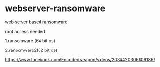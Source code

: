 # webserver-ransomware
web server based ransomware 

root access needed

1.ransomware (64 bit os)

2.ransomware2(32 bit os)

https://www.facebook.com/Encodedweapon/videos/2034420306609186/
